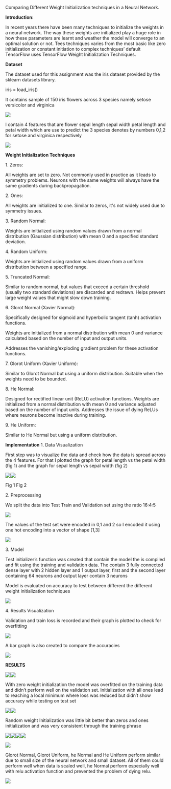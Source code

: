 ﻿
Comparing Different Weight Initialization techniques in a Neural Network.

**Introduction:**

In recent years there have been many techniques to initialize the weights in a neural network. The way these weights are initialized play a huge role in how these parameters are learnt and weather the model will converge to an optimal solution or not. Tees techniques varies from the most basic like zero initialization or constant initiation to complex techniques’ default TensorFlow uses TensorFlow Weight Initialization Techniques.

**Dataset**

The dataset used for this assignment was the iris dataset provided by the sklearn datasets library.

iris = load\_iris()

It contains sample of 150 iris flowers across 3 species namely setose versicolor and virginica

![](Aspose.Words.4e47be18-5c3a-4933-b1f4-218c6868f771.001.png)

I contain 4 features that are flower sepal length sepal width petal length and petal width which are use to predict the 3 species denotes by numbers 0,1,2 for setose and virginica respectively

![](Aspose.Words.4e47be18-5c3a-4933-b1f4-218c6868f771.002.png)



**Weight Initialization Techniques**

1\.   Zeros:

All weights are set to zero. Not commonly used in practice as it leads to symmetry problems. Neurons with the same weights will always have the same gradients during backpropagation.

2\.   Ones:

All weights are initialized to one. Similar to zeros, it's not widely used due to symmetry issues.

3\.   Random Normal:

Weights are initialized using random values drawn from a normal distribution (Gaussian distribution) with mean 0 and a specified standard deviation.

4\.   Random Uniform:

Weights are initialized using random values drawn from a uniform distribution between a specified range. 

5\.   Truncated Normal:

Similar to random normal, but values that exceed a certain threshold (usually two standard deviations) are discarded and redrawn. Helps prevent large weight values that might slow down training.

6\.   Glorot Normal (Xavier Normal):

Specifically designed for sigmoid and hyperbolic tangent (tanh) activation functions.

Weights are initialized from a normal distribution with mean 0 and variance calculated based on the number of input and output units.

Addresses the vanishing/exploding gradient problem for these activation functions.

7\.   Glorot Uniform (Xavier Uniform):

Similar to Glorot Normal but using a uniform distribution. Suitable when the weights need to be bounded.

8\.   He Normal:

Designed for rectified linear unit (ReLU) activation functions. Weights are initialized from a normal distribution with mean 0 and variance adjusted based on the number of input units. Addresses the issue of dying ReLUs where neurons become inactive during training.

9\.   He Uniform:

Similar to He Normal but using a uniform distribution.

**Implementation**
1\. Data Visualization

First step was to visualize the data and check how the data is spread across the 4 features. For that I plotted the graph for petal length vs the petal width (fig 1) and the graph for sepal length vs sepal width (fig 2)

![](Aspose.Words.4e47be18-5c3a-4933-b1f4-218c6868f771.003.png)![](Aspose.Words.4e47be18-5c3a-4933-b1f4-218c6868f771.004.png)

Fig 1                                                                                                         Fig 2

2\. Preprocessing

We split the data into Test Train and Validation set using the ratio 16:4:5

![](Aspose.Words.4e47be18-5c3a-4933-b1f4-218c6868f771.005.png)

The values of the test set were encoded in 0,1 and 2 so I encoded it using one hot encoding into a vector of shape [1,3]

![](Aspose.Words.4e47be18-5c3a-4933-b1f4-218c6868f771.006.png)

3\. Model

Test initializer’s function was created that contain the model the is compiled and fit using the training and validation data. The contain 3 fully connected dense layer with 2 hidden layer and 1 output layer, first and the second layer containing 64 neurons and output layer contain 3 neurons

Model is evaluated on accuracy to test between different the different weight initialization techniques

![](Aspose.Words.4e47be18-5c3a-4933-b1f4-218c6868f771.007.png)

4\. Results Visualization

Validation and train loss is recorded and their graph is plotted to check for overfitting

![](Aspose.Words.4e47be18-5c3a-4933-b1f4-218c6868f771.008.png)

A bar graph is also created to compare the accuracies

![](Aspose.Words.4e47be18-5c3a-4933-b1f4-218c6868f771.009.png)

**RESULTS**

![](Aspose.Words.4e47be18-5c3a-4933-b1f4-218c6868f771.010.png)![](Aspose.Words.4e47be18-5c3a-4933-b1f4-218c6868f771.011.png)

With zero weight initialization the model was overfitted on the training data and didn’t perform well on the validation set. Initialization with all ones lead to reaching a local minimum where loss was reduced but didn’t show accuracy while testing on test set

![](Aspose.Words.4e47be18-5c3a-4933-b1f4-218c6868f771.012.png)![](Aspose.Words.4e47be18-5c3a-4933-b1f4-218c6868f771.013.png)

Random weight Initialization was little bit better than zeros and ones initialization and was very consistent through the training phrase

![](Aspose.Words.4e47be18-5c3a-4933-b1f4-218c6868f771.014.png)![](Aspose.Words.4e47be18-5c3a-4933-b1f4-218c6868f771.015.png)![](Aspose.Words.4e47be18-5c3a-4933-b1f4-218c6868f771.016.png)![](Aspose.Words.4e47be18-5c3a-4933-b1f4-218c6868f771.017.png)

![](Aspose.Words.4e47be18-5c3a-4933-b1f4-218c6868f771.018.png)

Glorot Normal, Glorot Uniform, he Normal and He Uniform perform similar due to small size of the neural network and small dataset. All of them could perform well when data is scaled well, he Normal perform especially well with relu activation function and prevented the problem of dying relu.

![](Aspose.Words.4e47be18-5c3a-4933-b1f4-218c6868f771.019.png)
